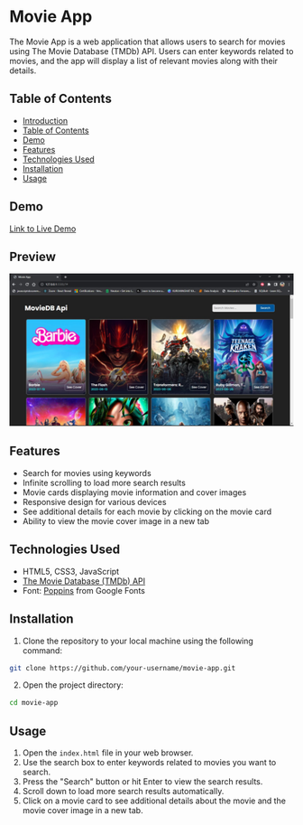 # Movie App

The Movie App is a web application that allows users to search for movies using The Movie Database (TMDb) API. Users can enter keywords related to movies, and the app will display a list of relevant movies along with their details.

## Table of Contents

- [Introduction](#movie-app)
- [Table of Contents](#table-of-contents)
- [Demo](#demo)
- [Features](#features)
- [Technologies Used](#technologies-used)
- [Installation](#installation)
- [Usage](#usage)

## Demo

[Link to Live Demo]([https://www.example.com/movie-app](https://harshak-1744.github.io/Movie-App/))

## Preview
![Movie App Screenshot](movieApp.jpg)

## Features

- Search for movies using keywords
- Infinite scrolling to load more search results
- Movie cards displaying movie information and cover images
- Responsive design for various devices
- See additional details for each movie by clicking on the movie card
- Ability to view the movie cover image in a new tab

## Technologies Used

- HTML5, CSS3, JavaScript
- [The Movie Database (TMDb) API](https://www.themoviedb.org/documentation/api)
- Font: [Poppins](https://fonts.google.com/specimen/Poppins) from Google Fonts

## Installation

1. Clone the repository to your local machine using the following command:

```bash
git clone https://github.com/your-username/movie-app.git
```

2. Open the project directory:

```bash
cd movie-app
```

## Usage

1. Open the `index.html` file in your web browser.
2. Use the search box to enter keywords related to movies you want to search.
3. Press the "Search" button or hit Enter to view the search results.
4. Scroll down to load more search results automatically.
5. Click on a movie card to see additional details about the movie and the movie cover image in a new tab.

